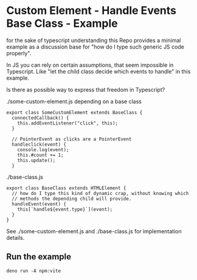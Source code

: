# Custom Element - Handle Events Base Class - Example

for the sake of typescript understanding this Repo provides a minimal example as
a discussion base for "how do I type such generic JS code properly".

In JS you can rely on certain assumptions, that seem impossible in Typescript.
Like "let the child class decide which events to handle" in this example.

Is there as possible way to express that freedom in Typescript?

./some-custom-element.js depending on a base class

```
export class SomeCustomElement extends BaseClass {
  connectedCallback() {
    this.addEventListener("click", this);
  }
  
  // PointerEvent as clicks are a PointerEvent
  handleclick(event) {
    console.log(event);
    this.#count += 1;
    this.update();
  }
```

./base-class.js

```
export class BaseClass extends HTMLElement {
  // how do I type this kind of dynamic crap, without knowing which
  // methods the depending child will provide.
  handleEvent(event) {
    this[`handle${event.type}`](event);
  }
}
```

See ./some-custom-element.js and ./base-class.js for implementation details.

## Run the example

```
deno run -A npm:vite
```
